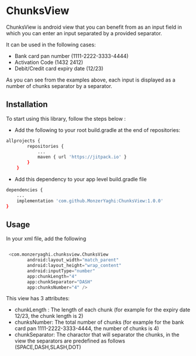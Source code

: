 # ChunksView

ChunksView is android view that you can benefit from as an input field in which you can enter an input separated by a provided separator.

It can be used in the following cases:
- Bank card pan number (1111-2222-3333-4444)
- Activation Code (1432 2412)
- Debit/Credit card expiry date (12/23)

As you can see from the examples above, each input is displayed as a number of chunks separator by a separator.

## Installation

To start using this library, follow the steps below :

- Add the following to your root build.gradle at the end of repositories:

```bash
allprojects {
		repositories {
			...
			maven { url 'https://jitpack.io' }
		}
	}
```

- Add this dependency to your app level build.gradle file

```bash
dependencies {
    ...
    implementation 'com.github.MonzerYaghi:ChunksView:1.0.0'
}
```

## Usage

In your xml file, add the following

```python

 <com.monzeryaghi.chunksview.ChunksView
        android:layout_width="match_parent"
        android:layout_height="wrap_content"
        android:inputType="number"
        app:chunkLength="4"
        app:chunkSeparator="DASH"
        app:chunksNumber="4" />

```

This view has 3 attributes:

- chunkLength : The length of each chunk (for example for the expiry date 12/23, the chunk length is 2)
- chunksNumber: The total number of chunks (for example for the bank card pan 1111-2222-3333-4444, the number of chunks is 4)
- chunkSeparator: The charactor that will separator the chunks, in the view the separators are predefined as follows (SPACE,DASH,SLASH,DOT)
